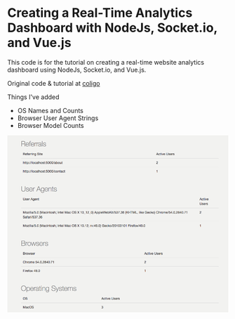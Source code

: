 # Creating a Real-Time Analytics Dashboard with NodeJs, Socket.io, and Vue.js

This code is for the tutorial on creating a real-time website analytics dashboard using NodeJs, Socket.io, and Vue.js.

Original code &amp; tutorial at [coligo](http://coligo.io/real-time-analytics-with-nodejs-socketio-vuejs/)

Things I've added

* OS Names and Counts
* Browser User Agent Strings
* Browser Model Counts


![Additions](/images/dashboard2.png?raw=true "Additions")
